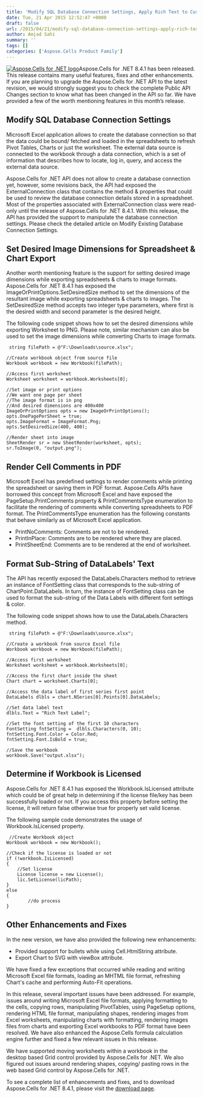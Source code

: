 ```yaml
---
title: 'Modify SQL Database Connection Settings, Apply Rich Text to Custom Data Label of Chart Point, Render Comments and Set Desired Image Dimensions with Aspose.Cells for .NET 8.4.1'
date: Tue, 21 Apr 2015 12:52:47 +0000
draft: false
url: /2015/04/21/modify-sql-database-connection-settings-apply-rich-text-to-custom-data-label-of-chart-point-render-comments-and-set-desired-image-dimensions-with-aspose.cells-for-.net-8.4.1/
author: Amjad Sahi
summary: ''
tags: []
categories: ['Aspose.Cells Product Family']
---
```


[![Aspose.Cells for .NET logo][1]](https://www.aspose.com/ "Aspose.Cells for .NET API")Aspose.Cells for .NET 8.4.1 has been released. This release contains many useful features, fixes and other enhancements. If you are planning to upgrade the Aspose.Cells for .NET API to the latest revision, we would strongly suggest you to check the complete Public API Changes section to know what has been changed in the API so far. We have provided a few of the worth mentioning features in this month’s release.

## Modify SQL Database Connection Settings

Microsoft Excel application allows to create the database connection so that the data could be bound/ fetched and loaded in the spreadsheets to refresh Pivot Tables, Charts or just the worksheet. The external data source is connected to the workbook through a data connection, which is a set of information that describes how to locate, log in, query, and access the external data source.

Aspose.Cells for .NET API does not allow to create a database connection yet, however, some revisions back, the API had exposed the ExternalConnection class that contains the method & properties that could be used to review the database connection details stored in a spreadsheet. Most of the properties associated with ExternalConnection class were read-only until the release of Aspose.Cells for .NET 8.4.1. With this release, the API has provided the support to manipulate the database connection settings. Please check the detailed article on Modify Existing Database Connection Settings.

## Set Desired Image Dimensions for Spreadsheet & Chart Export

Another worth mentioning feature is the support for setting desired image dimensions while exporting spreadsheets & charts to image formats. Aspose.Cells for .NET 8.4.1 has exposed the ImageOrPrintOptions.SetDesiredSize method to set the dimensions of the resultant image while exporting spreadsheets & charts to images. The SetDesiredSize method accepts two integer type parameters, where first is the desired width and second parameter is the desired height.

The following code snippet shows how to set the desired dimensions while exporting Worksheet to PNG. Please note, similar mechanism can also be used to set the image dimensions while converting Charts to image formats.

```
 string filePath = @"F:\Downloads\source.xlsx";

//Create workbook object from source file
Workbook workbook = new Workbook(filePath);

//Access first worksheet
Worksheet worksheet = workbook.Worksheets[0];

//Set image or print options
//We want one page per sheet
//The image format is in png
//And desired dimensions are 400x400
ImageOrPrintOptions opts = new ImageOrPrintOptions();
opts.OnePagePerSheet = true;
opts.ImageFormat = ImageFormat.Png;
opts.SetDesiredSize(400, 400);

//Render sheet into image
SheetRender sr = new SheetRender(worksheet, opts);
sr.ToImage(0, "output.png"); 
```

## Render Cell Comments in PDF

Microsoft Excel has predefined settings to render comments while printing the spreadsheet or saving them in PDF format. Aspose.Cells APIs have borrowed this concept from Microsoft Excel and have exposed the PageSetup.PrintComments property & PrintCommentsType enumeration to facilitate the rendering of comments while converting spreadsheets to PDF format. The PrintCommentsType enumeration has the following constants that behave similarly as of Microsoft Excel application.

*   PrintNoComments: Comments are not to be rendered.
*   PrintInPlace: Comments are to be rendered where they are placed.
*   PrintSheetEnd: Comments are to be rendered at the end of worksheet.

## Format Sub-String of DataLabels' Text

The API has recently exposed the DataLabels.Characters method to retrieve an instance of FontSetting class that corresponds to the sub-string of ChartPoint.DataLabels. In turn, the instance of FontSetting class can be used to format the sub-string of the Data Labels with different font settings & color.

The following code snippet shows how to use the DataLabels.Characters method.

```
 string filePath = @"F:\Downloads\source.xlsx";

//Create a workbook from source Excel file
Workbook workbook = new Workbook(filePath);

//Access first worksheet
Worksheet worksheet = workbook.Worksheets[0];

//Access the first chart inside the sheet
Chart chart = worksheet.Charts[0];

//Access the data label of first series first point
DataLabels dlbls = chart.NSeries[0].Points[0].DataLabels;

//Set data label text
dlbls.Text = "Rich Text Label";

//Set the font setting of the first 10 characters
FontSetting fntSetting =  dlbls.Characters(0, 10);
fntSetting.Font.Color = Color.Red;
fntSetting.Font.IsBold = true;

//Save the workbook
workbook.Save("output.xlsx"); 
```

## Determine if Workbook is Licensed

Aspose.Cells for .NET 8.4.1 has exposed the Workbook.IsLicensed attribute which could be of great help in determining if the license file/key has been successfully loaded or not. If you access this property before setting the license, it will return false otherwise true for properly set valid license.

The following sample code demonstrates the usage of Workbook.IsLicensed property.

```
 //Create Workbook object
Workbook workbook = new Workbook();

//Check if the license is loaded or not
if (!workbook.IsLicensed)
{
	//Set license
	License license = new License();
	lic.SetLicense(licPath);
}
else
{
        //do process
} 
```

## Other Enhancements and Fixes

In the new version, we have also provided the following new enhancements:

*   Provided support for bullets while using Cell.HtmlString attribute.
*   Export Chart to SVG with viewBox attribute.

We have fixed a few exceptions that occurred while reading and writing Microsoft Excel file formats, loading an MHTML file format, refreshing Chart's cache and performing Auto-Fit operations.

In this release, several important issues have been addressed. For example, issues around writing Microsoft Excel file formats, applying formatting to the cells, copying rows, manipulating PivotTables, using PageSetup options, rendering HTML file format, manipulating shapes, rendering images from Excel worksheets, manipulating charts with formatting, rendering images files from charts and exporting Excel workbooks to PDF format have been resolved. We have also enhanced the Aspose.Cells formula calculation engine further and fixed a few relevant issues in this release.

We have supported moving worksheets within a workbook in the desktop based Grid control provided by Aspose.Cells for .NET. We also figured out issues around rendering shapes, copying/ pasting rows in the web based Grid control by Aspose.Cells for .NET.

To see a complete list of enhancements and fixes, and to download Aspose.Cells for .NET 8.4.1, please visit the [download page][2].




[1]: https://blog.aspose.com/wp-content/uploads/sites/2/2013/08/aspose-Cells-for-net_100.png "Aspose.Cells for .NET logo"
[2]: http://www.aspose.com/community/files/51/.net-components/aspose.cells-for-.net/entry621506.aspx




